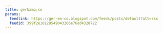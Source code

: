 ```yaml
---
title: ger&amp;co
params:
  feedlink: https://ger-en-co.blogspot.com/feeds/posts/default?alt=rss
  feedid: 399f2e18128549043206e76ed4328722
---
```

